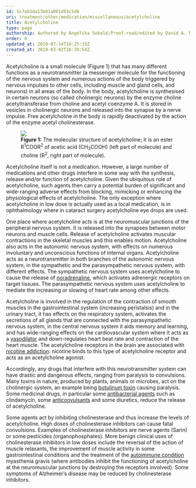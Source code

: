 ```yaml
---
id: 5c7ab1da13b81a001d83c5d8
uri: treatment/other/medication/miscellaneous/acetylcholine
title: Acetylcholine
type: page
authorship: Authored by Angelika Sebald;Proof-read/edited by David A. Mitchell
order: 0
updated_at: 2019-07-14T10:25:33Z
created_at: 2019-03-02T16:39:54Z
---
```


<p>Acetylcholine is a small molecule (Figure 1) that has many different
    functions as a neurotransmitter (a messenger molecule for
    the functioning of the nervous system and numerous actions
    of the body triggered by nervous impulses to other cells,
    including muscle and gland cells, and neurons) in all areas
    of the body. In the body, acetylcholine is synthesised in
    certain neurons (so called cholinergic neurons) by the enzyme
    choline acetyltransferase from choline and acetyl coenzyme
    A. It is stored in vesicles in cholinergic neurons and released
    into the synapse by a nerve impulse. Free acetylcholine in
    the body is rapidly deactivated by the action of the enzyme
    acetyl cholinesterase.</p>
<figure><img src="/treatment-other-medication-miscellaneous-acetylcholine-figure1.png">
    <figcaption><strong>Figure 1:</strong> The molecular structure of acetylcholine;
        it is an ester R<sup>1</sup>COOR<sup>2</sup> of acetic
        acid (CH<sub>3</sub>COOH) (left part of molecule) and
        choline (R<sup>2</sup>, right part of molecule).</figcaption>
</figure>
<p>Acetylcholine itself is not a medication. However, a large number
    of medications and other drugs interfere in some way with
    the synthesis, release and/or function of acetylcholine.
    Given the ubiquitous role of acetylcholine, such agents then
    carry a potential burden of significant and wide-ranging
    adverse effects from blocking, mimicking or enhancing the
    physiological effects of acetylcholine. The only exception
    where acetylcholine in low dose is actually used as a local
    medication, is in ophthalmology where in cataract surgery
    acetylcholine eye drops are used.</p>
<p>One place where acetylcholine acts is at the neuromuscular junctions
    of the peripheral nervous system. It is released into the
    synapses between motor neurons and muscle cells. Release
    of acetylcholine activates muscular contractions in the skeletal
    muscles and this enables motion. Acetylcholine also acts
    in the autonomic nervous system, with effects on numerous
    involuntary and unconscious functions of internal organs.
    Acetylcholine acts as a neurotransmitter in both branches
    of the autonomic nervous system, in the sympathetic and the
    parasympathetic nervous system, with different effects. The
    sympathetic nervous system uses acetylcholine to cause the
    release of <a href="/treatment/other/medication/miscellaneous/adrenaline">noradrenaline</a>,
    which activates adrenergic receptors on target tissues. The
    parasympathetic nervous system uses acetylcholine to mediate
    the increasing or slowing of heart rate among other effects.</p>
<p>Acetylcholine is involved in the regulation of the contraction
    of smooth muscles in the gastrointestinal system (increasing
    peristalsis) and in the urinary tract, it has effects on
    the respiratory system, activates the secretions of all glands
    that are connected with the parasympathetic nervous system,
    in the central nervous system it aids memory and learning,
    and has wide-ranging effects on the cardiovascular system
    where it acts as a <a href="/treatment-other-medication-miscellaneous-vasoconstrictor-and-vasodilator">vasodilator</a>    and down-regulates heart beat rate and contraction of the
    heart muscle. The acetylcholine receptors in the brain are
    associated with <a href="/diagnosis/drugs/tobacco">nicotine addiction</a>:
    nicotine binds to this type of acetylcholine receptor and
    acts as an acetylcholine agonist.</p>
<p>Accordingly, any drugs that interfere with this neurotransmitter
    system can have drastic and dangerous effects, ranging from
    paralysis to convulsions. Many toxins in nature, produced
    by plants, animals or microbes, act on the cholinergic system,
    an example being <a href="/treatment/other/medication/miscellaneous/botulinum">botulinum toxin</a>    causing paralysis. Some medicinal drugs, in particular some
    <a href="/treatment/other/medication/infection/detailed">antibacterial agents</a>    such as clindamycin, some <a href="/treatment/other/medication/miscellaneous/anticonvulsant">anticonvulsants</a>    and some diuretics, reduce the release of acetylcholine.</p>
<p>Some agents act by inhibiting cholinesterase and thus increase
    the levels of acetylcholine. High doses of cholinesterase
    inhibitors can cause fatal convulsions. Examples of cholinesterase
    inhibitors are nerve agents (Sarin) or some pesticides (organophosphates).
    More benign clinical uses of cholinesterase inhibitors in
    low doses include the reversal of the action of muscle relaxants,
    the improvement of muscle activity in some gastrointestinal
    conditions and the treatment of the <a href="/treatment-other-medication-inflammation-level2 ">autoimmune condition</a>    myasthenia gravis (where antibodies inhibit the functioning
    of acetylcholine at the neuromuscular junctions by destroying
    the receptors involved). Some symptoms of Alzheimer’s disease
    may be reduced by cholinesterase inhibitors.</p>
